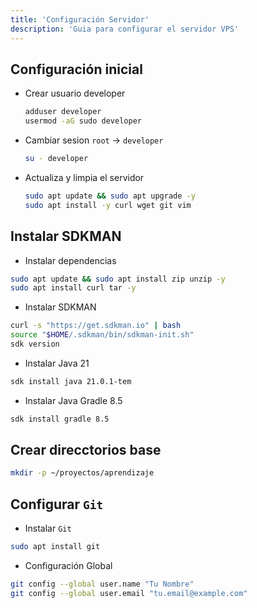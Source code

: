 ```yaml
---
title: 'Configuración Servidor'
description: 'Guia para configurar el servidor VPS'
---
```


## Configuración inicial
- Crear usuario developer
    ```bash
    adduser developer
    usermod -aG sudo developer
    ```
- Cambiar sesion `root` -> `developer`
    ```bash
    su - developer
    ```
- Actualiza y limpia el servidor
    ```bash
    sudo apt update && sudo apt upgrade -y
    sudo apt install -y curl wget git vim
    ```

## Instalar SDKMAN
- Instalar dependencias
```bash
sudo apt update && sudo apt install zip unzip -y
sudo apt install curl tar -y
```
- Instalar SDKMAN
```bash
curl -s "https://get.sdkman.io" | bash
source "$HOME/.sdkman/bin/sdkman-init.sh"
sdk version
```
- Instalar Java 21
```bash
sdk install java 21.0.1-tem
```
- Instalar Java Gradle 8.5
```bash
sdk install gradle 8.5
```

## Crear direcctorios base
```bash
mkdir -p ~/proyectos/aprendizaje
```

## Configurar `Git`
- Instalar `Git`
```bash
sudo apt install git
```
- Configuración Global
```bash
git config --global user.name "Tu Nombre"
git config --global user.email "tu.email@example.com"
```